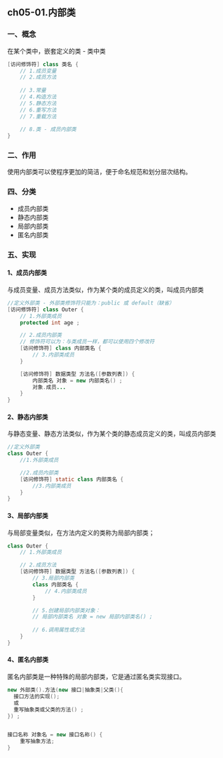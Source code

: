 ## ch05-01.内部类

### 一、概念

在某个类中，嵌套定义的类 - 类中类

```java
[访问修饰符] class 类名 {
    // 1.成员变量
    // 2.成员方法
    
    // 3.常量
    // 4.构造方法
    // 5.静态方法
    // 6.重写方法
    // 7.重载方法
    
    // 8.类 - 成员内部类
}
```



### 二、作用

使用内部类可以使程序更加的简洁，便于命名规范和划分层次结构。



### 四、分类

- 成员内部类
- 静态内部类
- 局部内部类
- 匿名内部类



### 五、实现

#### 1、成员内部类

与成员变量、成员方法类似，作为某个类的成员定义的类，叫成员内部类

```java
//定义外部类 - 外部类修饰符只能为：public 或 default（缺省）
[访问修饰符] class Outer {
    // 1.外部类成员
    protected int age ;

    // 2.成员内部类 
    // 修饰符可以为：与类成员一样，都可以使用四个修改符
    [访问修饰符] class 内部类名 {
        // 3.内部类成员
    }

    [访问修饰符] 数据类型 方法名([参数列表]) {
        内部类名 对象 = new 内部类名() ;
        对象.成员...
    }
}
```





#### 2、静态内部类

与静态变量、静态方法类似，作为某个类的静态成员定义的类，叫成员内部类

```java
//定义外部类
class Outer {
    //1.外部类成员

    //2.成员内部类
    [访问修饰符] static class 内部类名 {
        //3.内部类成员
    }
}
```





#### 3、局部内部类

与局部变量类似，在方法内定义的类称为局部内部类；

```java
class Outer {
    // 1.外部类成员

    // 2.成员方法
    [访问修饰符] 数据类型 方法名([参数列表]) {
        // 3.局部内部类
        class 内部类名 {
            // 4.内部类成员
        }

        // 5.创建局部内部类对象：
        // 局部内部类名 对象 = new 局部内部类名() ;
        
        // 6.调用属性或方法
    }
}
```





#### 4、匿名内部类

匿名内部类是一种特殊的局部内部类，它是通过匿名类实现接口。

```java
new 外部类().方法(new 接口|抽象类|父类(){
  接口方法的实现();
  或
  重写抽象类或父类的方法() ;
}) ;


接口名称 对象名 = new 接口名称() {
 	重写抽象方法; 
}
```

